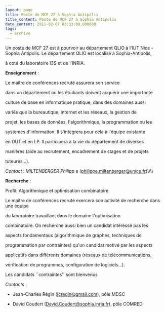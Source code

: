 ```yaml
---
layout: page
title: Poste de MCF 27 à Sophia Antipolis
title_content: Poste de MCF 27 à Sophia Antipolis
date_content: 2011-02-07 03:33:00.000000
tags:
  - archive
---
```



Un poste de MCF 27 est à pourvoir au département QLIO à l'IUT Nice - Sophia
Antipolis. Le département QLIO est localisé à Sophia-Antipolis,



à coté du laboratoire I3S et de l'INRIA.  
  





 **Enseignement** :





Le maître de conférences recruté assurera son service



dans un département où les étudiants doivent acquérir une importante



culture de base en informatique pratique, dans des domaines aussi



variés que la bureautique, internet et les réseaux, la gestion de



projet, les bases de données, l'algorithmique, la programmation ou les



systèmes d'information. Il s'intègrera pour cela à l'équipe existante



en DUT et en LP. Il participera à la vie du département de diverses



manières (aide au recrutement, encadrement de stages et de projets



tuteurés...).



 _Contact_ : _MILTENBERGER Philipp_ e (philippe.miltenberger@unice.fr)\\\\\\\



 **Recherche** :



Profil: Algorithmique et optimisation combinatoire.





Le maître de conférences recruté exercera son activité de recherche dans une
équipe



du laboratoire travaillant dans le domaine l'optimisation



combinatoire. On recherche aussi bien un candidat intéressé pas les



aspects fondamentaux (algorithmique de graphes, techniques de



programmation par contraintes) qu'un candidat motivé par les aspects



applicatifs dans différents domaines (réseaux de télécommunications,



vérification de programmes, configuration de logiciels...).



Les candidats ``contraintes'' sont bienvenus





 _Contacts_ :







  * Jean-Charles Régin (jcregin@gmail.com), pôle MDSC


  * David Coudert (David.Coudert@sophia.inria.fr), pôle COMRED






